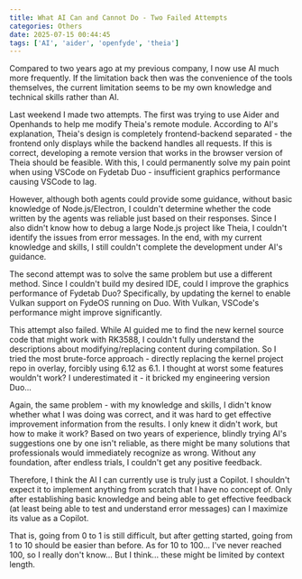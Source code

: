 ```yaml
---
title: What AI Can and Cannot Do - Two Failed Attempts
categories: Others
date: 2025-07-15 00:44:45
tags: ['AI', 'aider', 'openfyde', 'theia']
---
```


Compared to two years ago at my previous company, I now use AI much more frequently. If the limitation back then was the convenience of the tools themselves, the current limitation seems to be my own knowledge and technical skills rather than AI.

<!-- more -->

Last weekend I made two attempts. The first was trying to use Aider and Openhands to help me modify Theia's remote module. According to AI's explanation, Theia's design is completely frontend-backend separated - the frontend only displays while the backend handles all requests. If this is correct, developing a remote version that works in the browser version of Theia should be feasible. With this, I could permanently solve my pain point when using VSCode on Fydetab Duo - insufficient graphics performance causing VSCode to lag.

However, although both agents could provide some guidance, without basic knowledge of Node.js/Electron, I couldn't determine whether the code written by the agents was reliable just based on their responses. Since I also didn't know how to debug a large Node.js project like Theia, I couldn't identify the issues from error messages. In the end, with my current knowledge and skills, I still couldn't complete the development under AI's guidance.

The second attempt was to solve the same problem but use a different method. Since I couldn't build my desired IDE, could I improve the graphics performance of Fydetab Duo? Specifically, by updating the kernel to enable Vulkan support on FydeOS running on Duo. With Vulkan, VSCode's performance might improve significantly.

This attempt also failed. While AI guided me to find the new kernel source code that might work with RK3588, I couldn't fully understand the descriptions about modifying/replacing content during compilation. So I tried the most brute-force approach - directly replacing the kernel project repo in overlay, forcibly using 6.12 as 6.1. I thought at worst some features wouldn't work? I underestimated it - it bricked my engineering version Duo...

Again, the same problem - with my knowledge and skills, I didn't know whether what I was doing was correct, and it was hard to get effective improvement information from the results. I only knew it didn't work, but how to make it work? Based on two years of experience, blindly trying AI's suggestions one by one isn't reliable, as there might be many solutions that professionals would immediately recognize as wrong. Without any foundation, after endless trials, I couldn't get any positive feedback.

Therefore, I think the AI I can currently use is truly just a Copilot. I shouldn't expect it to implement anything from scratch that I have no concept of. Only after establishing basic knowledge and being able to get effective feedback (at least being able to test and understand error messages) can I maximize its value as a Copilot.

That is, going from 0 to 1 is still difficult, but after getting started, going from 1 to 10 should be easier than before. As for 10 to 100... I've never reached 100, so I really don't know... But I think... these might be limited by context length.
